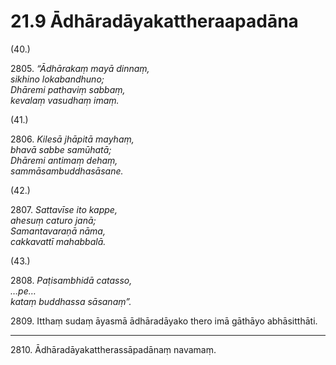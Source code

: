 

# 21.9 Ādhāradāyakattheraapadāna



(40.)

2805\. _“Ādhārakaṃ mayā dinnaṃ,_  
_sikhino lokabandhuno;_  
_Dhāremi pathaviṃ sabbaṃ,_  
_kevalaṃ vasudhaṃ imaṃ._  


(41.)

2806\. _Kilesā jhāpitā mayhaṃ,_  
_bhavā sabbe samūhatā;_  
_Dhāremi antimaṃ dehaṃ,_  
_sammāsambuddhasāsane._  


(42.)

2807\. _Sattavīse ito kappe,_  
_ahesuṃ caturo janā;_  
_Samantavaraṇā nāma,_  
_cakkavattī mahabbalā._  


(43.)

2808\. _Paṭisambhidā catasso,_  
_…pe…_  
_kataṃ buddhassa sāsanaṃ”._  


2809\. Itthaṃ sudaṃ āyasmā ādhāradāyako thero imā gāthāyo abhāsitthāti.

---

2810\. Ādhāradāyakattherassāpadānaṃ navamaṃ.





